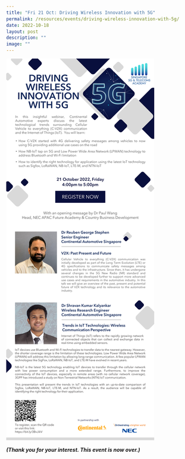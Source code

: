 ```yaml
---
title: "Fri 21 Oct: Driving Wireless Innovation with 5G"
permalink: /resources/events/driving-wireless-innovation-with-5g/
date: 2022-10-18
layout: post
description: ""
image: ""
---
```

![NEC Webinar](/images/events/events/NEC%20Webinar%20eDM.jpg)

***(Thank you for your interest. This event  is now over.)***